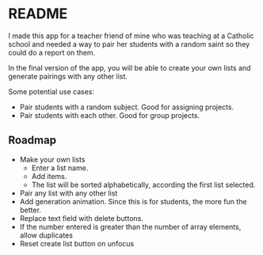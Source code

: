 # README

I made this app for a teacher friend of mine who was teaching at a Catholic school and needed a way to pair her students with a random saint so they could do a report on them.

In the final version of the app, you will be able to create your own lists and generate pairings with any other list.

Some potential use cases:

- Pair students with a random subject. Good for assigning projects.
- Pair students with each other. Good for group projects.

## Roadmap

- Make your own lists
  - Enter a list name.
  - Add items.
  - The list will be sorted alphabetically, according the first list selected.
- Pair any list with any other list
- Add generation animation. Since this is for students, the more fun the better.
- Replace text field with delete buttons.
- If the number entered is greater than the number of array elements, allow duplicates
- Reset create list button on unfocus
